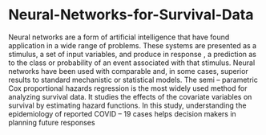# Neural-Networks-for-Survival-Data
Neural networks are a form of artificial intelligence that have found application in a wide range  of problems. These systems are presented as a stimulus, a set of input variables, and produce in response ,  a prediction as to the class or probability of an event associated with that stimulus. Neural networks have  been used with comparable and, in some cases, superior results to standard mechanistic or statistical  models. The semi – parametric Cox proportional hazards regression is the most widely used method for  analyzing survival data. It studies the effects of the covariate variables on survival by estimating hazard  functions. In this study, understanding the epidemiology of reported COVID – 19 cases helps decision  makers in planning future responses
